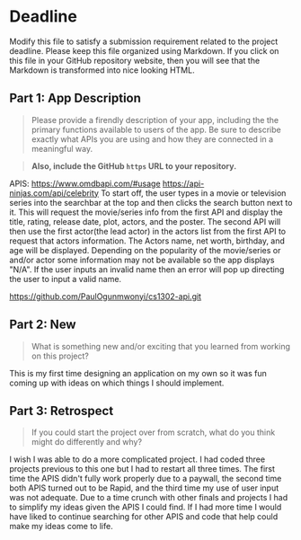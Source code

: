 # Deadline

Modify this file to satisfy a submission requirement related to the project
deadline. Please keep this file organized using Markdown. If you click on
this file in your GitHub repository website, then you will see that the
Markdown is transformed into nice looking HTML.

## Part 1: App Description

> Please provide a firendly description of your app, including the
> the primary functions available to users of the app. Be sure to
> describe exactly what APIs you are using and how they are connected
> in a meaningful way.

> **Also, include the GitHub `https` URL to your repository.**

APIS:
https://www.omdbapi.com/#usage
https://api-ninjas.com/api/celebrity
To start off, the user types in a movie or television series into the searchbar at the top
and then clicks the search button next to it. This will request the movie/series info from
the first API and display the title, rating, release date, plot, actors, and the poster. The
second API will then use the first actor(the lead actor) in the actors list from the first API
to request that actors information. The Actors name, net worth, birthday, and age will be
displayed. Depending on the popularity of the movie/series or and/or actor some information
may not be available so the app displays "N/A". If the user inputs an invalid name then an error
will pop up directing the user to input a valid name.

https://github.com/PaulOgunmwonyi/cs1302-api.git

## Part 2: New

> What is something new and/or exciting that you learned from working
> on this project?

This is my first time designing an application on my own so it was fun coming up with ideas
on which things I should implement.

## Part 3: Retrospect

> If you could start the project over from scratch, what do
> you think might do differently and why?

I wish I was able to do a more complicated project. I had coded three projects previous to this one
but I had to restart all three times. The first time the APIS didn't fully work properly due to a paywall,
the second time both APIS turned out to be Rapid, and the third time my use of user input was not adequate.
Due to a time crunch with other finals and projects I had to simplify my ideas given the APIS I could find.
If I had more time I would have liked to continue searching for other APIS and code that help could make my
ideas come to life.
